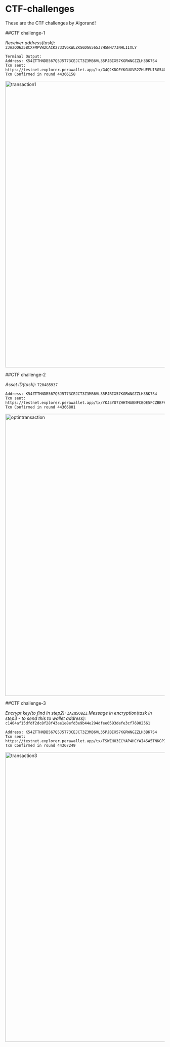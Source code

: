 # CTF-challenges

These are the CTF challenges by Algorand! 

##CTF challenge-1

*Receiver address(task):* ```2JAZQO6Z5BCXFMPVW2CACK2733VGKWLZKS6DGG565J7H5NH77JNHLIIXLY```
```
Terminal Output:
Address: K54ZTTHNDB567Q5J5T73CEJCT3Z3MB6VL35PJBIX57KGRWNGZZLH3BK7S4
Txn sent: https://testnet.explorer.perawallet.app/tx/G4Q2KDOFYKGUGVR2ZHUEFUI5G54GN643YH7PYORKNVVG37RDEDBQ
Txn Confirmed in round 44366158
```
<img width="901" alt="transaction1" src="https://github.com/user-attachments/assets/99acc45f-bd9a-451a-acc5-e0092712de12">

##CTF challenge-2

*Asset ID(task):* ```720485937```
```
Address: K54ZTTHNDB567Q5J5T73CEJCT3Z3MB6VL35PJBIX57KGRWNGZZLH3BK7S4
Txn sent: https://testnet.explorer.perawallet.app/tx/YKJ3YO7ZHHTHABNFCBOE5FCZBBFHSQJNLMNH6SPC3HOVHZXQWQVQ
Txn Confirmed in round 44366801
```
<img width="887" alt="optintransaction" src="https://github.com/user-attachments/assets/100bb692-299b-499b-aed8-245a47055267">

##CTF challenge-3

*Encrypt key(to find in step2):* ```ZA2Q5OBZZ```
*Message in encryption(task in step3 - to send this to wallet address):* ```c1404af15dfdf2dc8f28f43ee1e8efd3e9b44e294dfee0593defe3cf76902561```
```
Address: K54ZTTHNDB567Q5J5T73CEJCT3Z3MB6VL35PJBIX57KGRWNGZZLH3BK7S4
Txn sent: https://testnet.explorer.perawallet.app/tx/FSWZHO3ECYAP4HCYAI4SA5TNKGP7TC6KV4LSLXM2QM5SBXYUTOMA
Txn Confirmed in round 44367249
```
<img width="911" alt="transaction3" src="https://github.com/user-attachments/assets/0c740488-7fdc-4619-85d1-d4441508b8c3">


